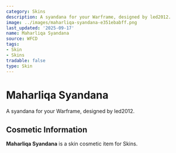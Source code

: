 ```yaml
---
category: Skins
description: A syandana for your Warframe, designed by led2012.
image: ../images/maharliqa-syandana-e351ebabff.png
last_updated: '2025-09-17'
name: Maharliqa Syandana
source: WFCD
tags:
- Skin
- Skins
tradable: false
type: Skin
---
```


# Maharliqa Syandana

A syandana for your Warframe, designed by led2012.

## Cosmetic Information

**Maharliqa Syandana** is a skin cosmetic item for Skins.


